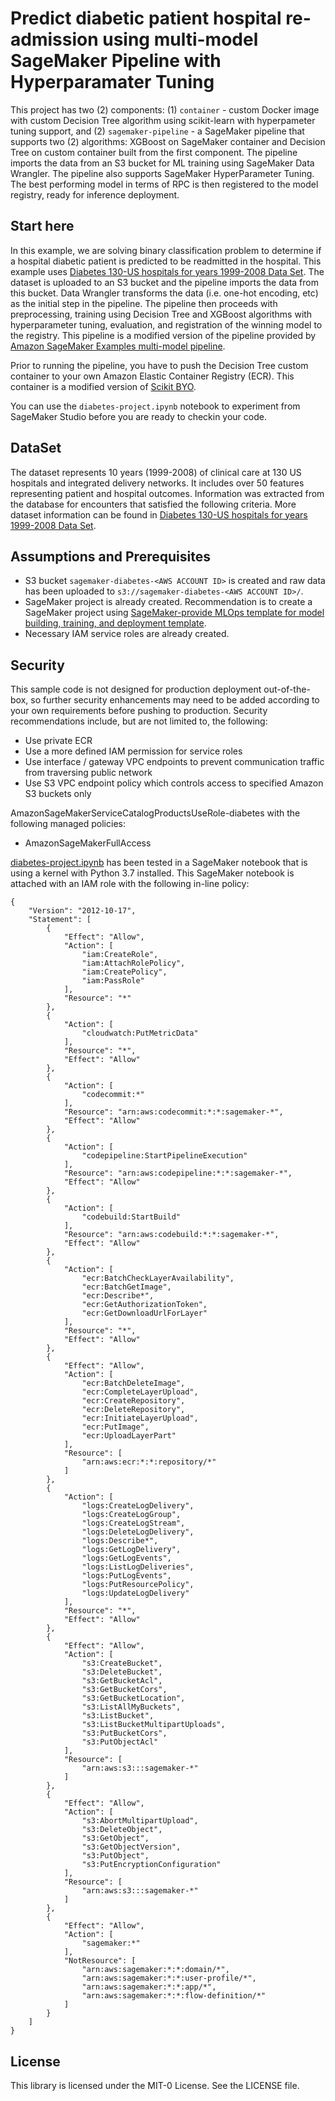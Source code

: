 # Predict diabetic patient hospital re-admission using multi-model SageMaker Pipeline with Hyperparamater Tuning

This project has two (2) components: (1) `container` - custom Docker image with custom Decision Tree  algorithm using scikit-learn with hyperpameter tuning support, and (2) `sagemaker-pipeline` - a SageMaker pipeline that supports two (2) algorithms: XGBoost on SageMaker container and Decision Tree on custom container built from the first component. The pipeline imports the data from an S3 bucket for ML training using SageMaker Data Wrangler. The pipeline also supports SageMaker HyperParameter Tuning. The best performing model in terms of RPC is then registered to the model registry, ready for inference deployment.

## Start here

In this example, we are solving binary classification problem to determine if a hospital diabetic patient is predicted to be readmitted in the hospital. This example uses [Diabetes 130-US hospitals for years 1999-2008 Data Set](https://archive.ics.uci.edu/ml/datasets/diabetes+130-us+hospitals+for+years+1999-2008). The dataset is uploaded to an S3 bucket and the pipeline imports the data from this bucket. Data Wrangler transforms the data (i.e. one-hot encoding, etc) as the initial step in the pipeline. The pipeline then proceeds with preprocessing, training using Decision Tree and XGBoost algorithms with hyperparameter tuning, evaluation, and registration of the winning model to the registry. This pipeline is a modified version of the pipeline provided by [Amazon SageMaker Examples multi-model pipeline](https://github.com/aws/amazon-sagemaker-examples/tree/main/sagemaker-pipeline-multi-model).

Prior to running the pipeline, you have to push the Decision Tree custom container to your own Amazon Elastic Container Registry (ECR). This container is a modified version of [Scikit BYO](https://github.com/aws/amazon-sagemaker-examples/tree/main/advanced_functionality/scikit_bring_your_own/container).

You can use the `diabetes-project.ipynb` notebook to experiment from SageMaker Studio before you are ready to checkin your code.

## DataSet

The dataset represents 10 years (1999-2008) of clinical care at 130 US hospitals and integrated delivery networks. It includes over 50 features representing patient and hospital outcomes. Information was extracted from the database for encounters that satisfied the following criteria. More dataset information can be found in [Diabetes 130-US hospitals for years 1999-2008 Data Set](https://archive.ics.uci.edu/ml/datasets/diabetes+130-us+hospitals+for+years+1999-2008).

## Assumptions and Prerequisites

- S3 bucket `sagemaker-diabetes-<AWS ACCOUNT ID>` is created and raw data has been uploaded to `s3://sagemaker-diabetes-<AWS ACCOUNT ID>/`.
- SageMaker project is already created. Recommendation is to create a SageMaker project using [SageMaker-provide MLOps template for model building, training, and deployment template](https://docs.aws.amazon.com/sagemaker/latest/dg/sagemaker-projects-templates-sm.html#sagemaker-projects-templates-code-commit).
- Necessary IAM service roles are already created.

## Security

This sample code is not designed for production deployment out-of-the-box, so further security enhancements may need to be added according to your own requirements before pushing to production. Security recommendations include, but are not limited to, the following:
- Use private ECR
- Use a more defined IAM permission for service roles
- Use interface / gateway VPC endpoints to prevent communication traffic from traversing public network
- Use S3 VPC endpoint policy which controls access to specified Amazon S3 buckets only

AmazonSageMakerServiceCatalogProductsUseRole-diabetes with the following managed policies:
- AmazonSageMakerFullAccess


[diabetes-project.ipynb](diabates-project.ipynb) has been tested in a SageMaker notebook that is using a kernel with Python 3.7 installed. This SageMaker notebook is attached with an IAM role with the following in-line policy:
```
{
    "Version": "2012-10-17",
    "Statement": [
        {
            "Effect": "Allow",
            "Action": [
                "iam:CreateRole",
                "iam:AttachRolePolicy",
                "iam:CreatePolicy",
                "iam:PassRole"
            ],
            "Resource": "*"
        },
        {
            "Action": [
                "cloudwatch:PutMetricData"
            ],
            "Resource": "*",
            "Effect": "Allow"
        },
        {
            "Action": [
                "codecommit:*"
            ],
            "Resource": "arn:aws:codecommit:*:*:sagemaker-*",
            "Effect": "Allow"
        },
        {
            "Action": [
                "codepipeline:StartPipelineExecution"
            ],
            "Resource": "arn:aws:codepipeline:*:*:sagemaker-*",
            "Effect": "Allow"
        },
        {
            "Action": [
                "codebuild:StartBuild"
            ],
            "Resource": "arn:aws:codebuild:*:*:sagemaker-*",
            "Effect": "Allow"
        },
        {
            "Action": [
                "ecr:BatchCheckLayerAvailability",
                "ecr:BatchGetImage",
                "ecr:Describe*",
                "ecr:GetAuthorizationToken",
                "ecr:GetDownloadUrlForLayer"
            ],
            "Resource": "*",
            "Effect": "Allow"
        },
        {
            "Effect": "Allow",
            "Action": [
                "ecr:BatchDeleteImage",
                "ecr:CompleteLayerUpload",
                "ecr:CreateRepository",
                "ecr:DeleteRepository",
                "ecr:InitiateLayerUpload",
                "ecr:PutImage",
                "ecr:UploadLayerPart"
            ],
            "Resource": [
                "arn:aws:ecr:*:*:repository/*"
            ]
        },
        {
            "Action": [
                "logs:CreateLogDelivery",
                "logs:CreateLogGroup",
                "logs:CreateLogStream",
                "logs:DeleteLogDelivery",
                "logs:Describe*",
                "logs:GetLogDelivery",
                "logs:GetLogEvents",
                "logs:ListLogDeliveries",
                "logs:PutLogEvents",
                "logs:PutResourcePolicy",
                "logs:UpdateLogDelivery"
            ],
            "Resource": "*",
            "Effect": "Allow"
        },
        {
            "Effect": "Allow",
            "Action": [
                "s3:CreateBucket",
                "s3:DeleteBucket",
                "s3:GetBucketAcl",
                "s3:GetBucketCors",
                "s3:GetBucketLocation",
                "s3:ListAllMyBuckets",
                "s3:ListBucket",
                "s3:ListBucketMultipartUploads",
                "s3:PutBucketCors",
                "s3:PutObjectAcl"
            ],
            "Resource": [
                "arn:aws:s3:::sagemaker-*"
            ]
        },
        {
            "Effect": "Allow",
            "Action": [
                "s3:AbortMultipartUpload",
                "s3:DeleteObject",
                "s3:GetObject",
                "s3:GetObjectVersion",
                "s3:PutObject",
                "s3:PutEncryptionConfiguration"
            ],
            "Resource": [
                "arn:aws:s3:::sagemaker-*"
            ]
        },
        {
            "Effect": "Allow",
            "Action": [
                "sagemaker:*"
            ],
            "NotResource": [
                "arn:aws:sagemaker:*:*:domain/*",
                "arn:aws:sagemaker:*:*:user-profile/*",
                "arn:aws:sagemaker:*:*:app/*",
                "arn:aws:sagemaker:*:*:flow-definition/*"
            ]
        }
    ]
}
```

## License

This library is licensed under the MIT-0 License. See the LICENSE file.
